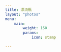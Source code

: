 ```yaml
---
title: 漂流瓶
layout: "photos"
menu:
    main:
        weight: 160
        params:
            icon: stamp

---
```



